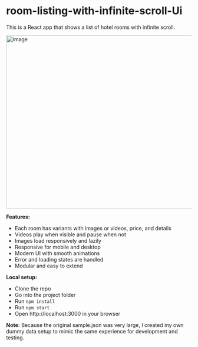 # room-listing-with-infinite-scroll-Ui

This is a React app that shows a list of hotel rooms with infinite scroll.

<img width="934" height="470" alt="image" src="https://github.com/user-attachments/assets/7cd344c1-299b-4fb5-9ee6-c954326b3972" />


**Features:**
- Each room has variants with images or videos, price, and details
- Videos play when visible and pause when not
- Images load responsively and lazily
- Responsive for mobile and desktop
- Modern UI with smooth animations
- Error and loading states are handled
- Modular and easy to extend

**Local setup:**
- Clone the repo
- Go into the project folder
- Run `npm install`
- Run `npm start`
- Open http://localhost:3000 in your browser

**Note:**
Because the original sample.json was very large, I created my own dummy data setup to mimic the same experience for development and testing.
